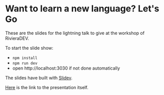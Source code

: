 # Want to learn a new language? Let's Go

These are the slides for the lightning talk to give at the workshop of RivieraDEV.

To start the slide show:

- `npm install`
- `npm run dev`
- open http://localhost:3030 if not done automatically

The slides have built with [Slidev](https://github.com/slidevjs/slidev).

[Here](https://mcaci.github.io/gceub24-LT-slides/) is the link to the presentation itself.

